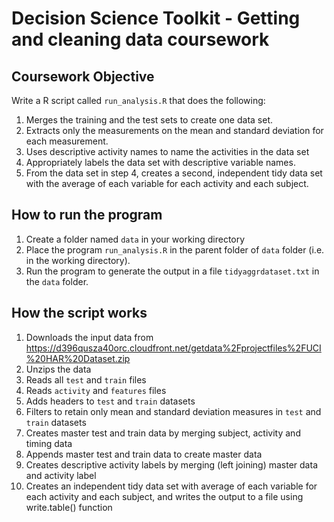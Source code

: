 Decision Science Toolkit - Getting and cleaning data coursework
===============================================================

## Coursework Objective

Write a R script called ```run_analysis.R``` that does the following:

1. Merges the training and the test sets to create one data set.
2. Extracts only the measurements on the mean and standard deviation for each measurement.
3. Uses descriptive activity names to name the activities in the data set
4. Appropriately labels the data set with descriptive variable names.
5. From the data set in step 4, creates a second, independent tidy data set with the average of each variable for each activity and each subject.

## How to run the program

1. Create a folder named ```data``` in your working directory
2. Place the program ```run_analysis.R``` in the parent folder of ```data``` folder (i.e. in the working directory).
3. Run the program to generate the output in a file ```tidyaggrdataset.txt``` in the ```data``` folder.

## How the script works

1. Downloads the input data from https://d396qusza40orc.cloudfront.net/getdata%2Fprojectfiles%2FUCI%20HAR%20Dataset.zip
2. Unzips the data
3. Reads all ```test``` and ```train``` files
4. Reads ```activity``` and ```features``` files
5. Adds headers to ```test``` and ```train``` datasets
6. Filters to retain only mean and standard deviation measures in ```test``` and ```train``` datasets
7. Creates master test and train data by merging subject, activity and timing data
8. Appends master test and train data to create master data
9. Creates descriptive activity labels by merging (left joining) master data and activity label
10. Creates an independent tidy data set with average of each variable for each activity and each subject, and writes the output to a file using write.table() function
